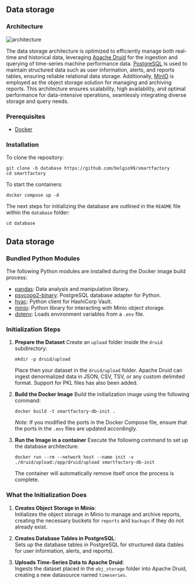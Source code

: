 
## Data storage

### Architecture

![architecture](https://github.com/user-attachments/assets/3cc83a7f-38be-4cef-bfbb-aa5985e17a95)

The data storage architecture is optimized to efficiently manage both real-time and historical data, leveraging [Apache Druid](https://druid.apache.org/) for the ingestion and querying of time-series machine performance data. [PostgreSQL](https://www.postgresql.org/) is used to maintain structured data such as user information, alerts, and reports tables, ensuring reliable relational data storage. Additionally, [MinIO](https://min.io/) is employed as the object storage solution for managing and archiving reports. 
This architecture ensures scalability, high availability, and optimal performance for data-intensive operations, seamlessly integrating diverse storage and query needs.

### Prerequisites

+ [Docker](https://www.docker.com/get-started/) 

### Installation

To clone the repository:
```
git clone -b database https://github.com/belgio99/smartfactory
cd smartfactory
```
To start the containers:

```
docker compose up -d
```
The next steps for initializing the database are outlined in the `README` file within the `database` folder:

```
cd database
```


## Data storage

### Bundled Python Modules

The following Python modules are installed during the Docker image build process:
+ [pandas](https://pandas.pydata.org/): Data analysis and manipulation library.
+ [psycopg2-binary](https://pypi.org/project/psycopg2-binary/): PostgreSQL database adapter for Python.
+ [hvac](https://pypi.org/project/hvac/): Python client for HashiCorp Vault.
+ [minio](https://min.io/docs/minio/linux/developers/python/minio-py.html): Python library for interacting with Minio object storage.
+ [dotenv](https://pypi.org/project/python-dotenv/): Loads environment variables from a `.env` file.

### Initialization Steps

1. **Prepare the Dataset** 
		Create an `upload` folder inside the `druid` subdirectory:
	``` 
	mkdir -p druid/upload 
	``` 
	 Place then your dataset in the `druid/upload` folder. 
	 Apache Druid can ingest denormalized data in JSON, CSV, TSV, or any custom delimited format. Support for PKL files has also been added.
 
2. **Build the Docker Image** 
	Build the initialization image using the following command:
	``` 
	docker build -t smartfactory-db-init .
	``` 
	_Note:_ If you modified the ports in the Docker Compose file, ensure that the ports in the `.env` files are updated accordingly.
3. **Run the Image in a container**
	Execute the following command to set up the database architecture:
	``` 
	docker run --rm --network host --name init -v ./druid/upload:/app/druid/upload smartfactory-db-init
	``` 
	The container will automatically remove itself once the process is complete.
### What the Initialization Does

1.  **Creates Object Storage in Minio**:  
    Initializes the object storage in Minio to manage and archive reports, creating the necessary buckets for `reports` and `backups` if they do not already exist.
    
2.  **Creates Database Tables in PostgreSQL**:  
    Sets up the database tables in PostgreSQL for structured data (tables for user information, alerts, and reports).
    
3.  **Uploads Time-Series Data to Apache Druid**:  
    Ingests the dataset placed in the `obj_storage` folder into Apache Druid, creating a new datasource named `timeseries`.

	

